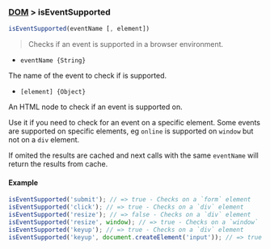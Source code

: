 ### [DOM](../) > isEventSupported

```js
isEventSupported(eventName [, element])
```

> Checks if an event is supported in a browser environment.

- <code>eventName {String}</code>

The name of the event to check if is supported.

- <code>[element] {Object}</code>

An HTML node to check if an event is supported on.

Use it if you need to check for an event on a specific element.
Some events are supported on specific elements, eg `online` is supported on `window` but not on a `div` element.

If omited the results are cached and next calls with the same `eventName` will return the results from cache.

#### Example
```js
isEventSupported('submit'); // => true - Checks on a `form` element
isEventSupported('click'); // => true - Checks on a `div` element
isEventSupported('resize'); // => false - Checks on a `div` element
isEventSupported('resize', window); // => true - Checks on a `window`
isEventSupported('keyup'); // => true - Checks on a `div` element
isEventSupported('keyup', document.createElement('input')); // => true - Checks on an `input` element

```
